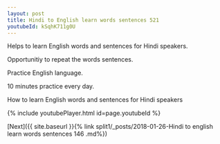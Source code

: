 ```yaml
---
layout: post
title: Hindi to English learn words sentences 521 
youtubeId: kSqhK711g0U
---
```

 
 
Helps to learn English words and sentences for Hindi speakers.

Opportunitiy to repeat the words sentences. 

Practice English language. 
 
10 minutes practice every day. 
 
How to learn English words and sentences for Hindi speakers 
 
{% include youtubePlayer.html id=page.youtubeId %}
 
 
[Next]({{ site.baseurl }}{% link  split1/_posts/2018-01-26-Hindi to english learn words sentences 146 .md%})
 
